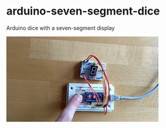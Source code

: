 # arduino-seven-segment-dice
Arduino dice with a seven-segment display

![Alt Text](https://github.com/ursteiner/arduino-seven-segment-dice/blob/master/seven-segment-dice.gif)
